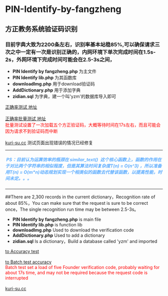 

# PIN-Identify-by-fangzheng
## 方正教务系统验证码识别

### 目前字典大致为2200条左右，识别率基本站稳85%,可以确保请求三次之中一定有一次是识别正确的，内网环境下单次完成时间在1.5s-2s，外网环境下完成时间可能会在2.5-3s之间，
* <b>PIN Identify by fangzheng.php</b> 为主文件<br/>
* <b>PIN Identify lib.php</b> 为其函数库<br/>
* <b>downloadImg.php</b> 用于download验证码<br/>
* <b>AddDictionary.php</b> 用于添加字典<br/>
* <b>zidian.sql</b> 为字典，建一个叫'yzm'的数据库导入即可<br/>

[正确率测试 地址](http://kuri-su.cc/PIN/Identify_online.php "kuri-su.cc")<br/><br/>
[正确率批量测试 地址](http://kuri-su.cc/PIN/AccuracyTest.php "kuri-su.cc")<br/>
<font color=red>批量测试设置了一次加载五个方正验证码，大概等待时间在17s左右，而且可能会因为请求不到验证码而中断</font>
<br/><br/>
[kuri-su.cc](http://kuri-su.cc "kuri-su.cc")
测试页面出现错误的情况已经修复
<hr/>

#####  <font color=#5dadff>PS：目前认为运算效率的瓶颈在 similar_text()  这个核心函数上，函数的作用在于对比两个字符串的相似程度，但是其算法时间复杂度T(n) = O(n^3) ，所以准备用T(n) = O(m*n)动态规划实现一个相类似的函数去代替该函数，以提高性能，时间未定。。。</font>

<hr/>

##There are 2,300 records in the current dictionary，Recognition rate of about 85%，You can make sure that the request is sure to be correct once，The single recognition run time may be between 2.5-3s。

* <b>PIN Identify by fangzheng.php</b> is main file<br/>
* <b>PIN Identify lib.php</b> is function lib<br/>
* <b>downloadImg.php</b> Used to download the verification code<br/>
* <b>AddDictionary.php</b> Used to add a dictionary<br/>
* <b>zidian.sql</b> Is a dictionary，Build a database called 'yzm' and imported<br/>

[to Accuracy test](http://kuri-su.cc/PIN/Identify_online.php "kuri-su.cc")<br/><br/>
[to Batch test accuracy](http://kuri-su.cc/PIN/AccuracyTest.php "kuri-su.cc")<br/>
<font color='red'>Batch test set a load of five Founder verification code, probably waiting for about 17s time, and may not be required because the request code is interrupted</font>
<br/><br/>
[kuri-su.cc](http://kuri-su.cc "kuri-su.cc")
